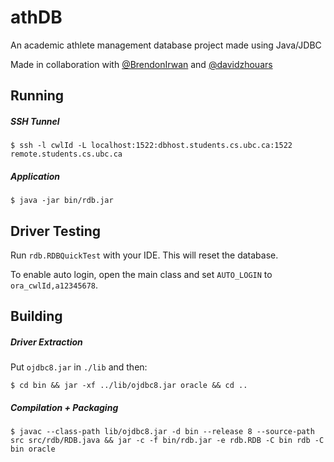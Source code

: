 # athDB
An academic athlete management database project made using Java/JDBC

Made in collaboration with [@BrendonIrwan](https://github.com/BrendonIrwan) and [@davidzhouars](https://github.com/davidzhouars)

## Running

##### SSH Tunnel

    $ ssh -l cwlId -L localhost:1522:dbhost.students.cs.ubc.ca:1522 remote.students.cs.ubc.ca

##### Application

    $ java -jar bin/rdb.jar

## Driver Testing

Run `rdb.RDBQuickTest` with your IDE. This will reset the database.

To enable auto login, open the main class and set `AUTO_LOGIN` to `ora_cwlId,a12345678`.

## Building

##### Driver Extraction

Put `ojdbc8.jar` in `./lib` and then:

    $ cd bin && jar -xf ../lib/ojdbc8.jar oracle && cd ..

##### Compilation + Packaging

    $ javac --class-path lib/ojdbc8.jar -d bin --release 8 --source-path src src/rdb/RDB.java && jar -c -f bin/rdb.jar -e rdb.RDB -C bin rdb -C bin oracle

